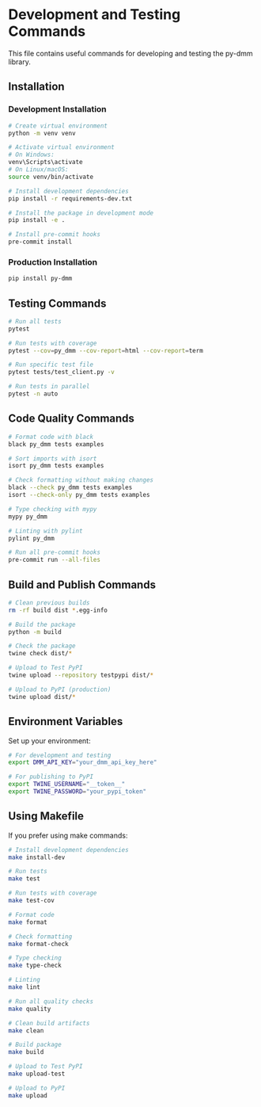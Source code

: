 # Development and Testing Commands

This file contains useful commands for developing and testing the py-dmm library.

## Installation

### Development Installation

```bash
# Create virtual environment
python -m venv venv

# Activate virtual environment
# On Windows:
venv\Scripts\activate
# On Linux/macOS:
source venv/bin/activate

# Install development dependencies
pip install -r requirements-dev.txt

# Install the package in development mode
pip install -e .

# Install pre-commit hooks
pre-commit install
```

### Production Installation

```bash
pip install py-dmm
```

## Testing Commands

```bash
# Run all tests
pytest

# Run tests with coverage
pytest --cov=py_dmm --cov-report=html --cov-report=term

# Run specific test file
pytest tests/test_client.py -v

# Run tests in parallel
pytest -n auto
```

## Code Quality Commands

```bash
# Format code with black
black py_dmm tests examples

# Sort imports with isort
isort py_dmm tests examples

# Check formatting without making changes
black --check py_dmm tests examples
isort --check-only py_dmm tests examples

# Type checking with mypy
mypy py_dmm

# Linting with pylint
pylint py_dmm

# Run all pre-commit hooks
pre-commit run --all-files
```

## Build and Publish Commands

```bash
# Clean previous builds
rm -rf build dist *.egg-info

# Build the package
python -m build

# Check the package
twine check dist/*

# Upload to Test PyPI
twine upload --repository testpypi dist/*

# Upload to PyPI (production)
twine upload dist/*
```

## Environment Variables

Set up your environment:

```bash
# For development and testing
export DMM_API_KEY="your_dmm_api_key_here"

# For publishing to PyPI
export TWINE_USERNAME="__token__"
export TWINE_PASSWORD="your_pypi_token"
```

## Using Makefile

If you prefer using make commands:

```bash
# Install development dependencies
make install-dev

# Run tests
make test

# Run tests with coverage
make test-cov

# Format code
make format

# Check formatting
make format-check

# Type checking
make type-check

# Linting
make lint

# Run all quality checks
make quality

# Clean build artifacts
make clean

# Build package
make build

# Upload to Test PyPI
make upload-test

# Upload to PyPI
make upload
```
